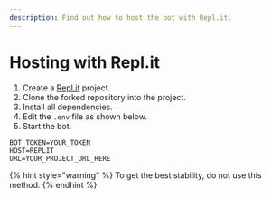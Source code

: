 ```yaml
---
description: Find out how to host the bot with Repl.it.
---
```


# Hosting with Repl.it

1. Create a [Repl.it](https://repl.it/~) project.
2. Clone the forked repository into the project.
3. Install all dependencies.
4. Edit the `.env` file as shown below.
5. Start the bot.

```text
BOT_TOKEN=YOUR_TOKEN
HOST=REPLIT
URL=YOUR_PROJECT_URL_HERE
```

{% hint style="warning" %}
To get the best stability, do not use this method.
{% endhint %}

